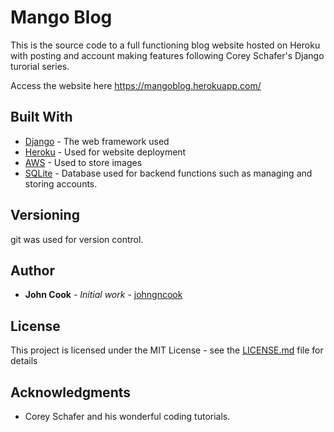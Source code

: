 # Mango Blog

This is the source code to a full functioning blog website hosted on Heroku with posting and account making features following Corey Schafer's Django turorial series. 


Access the website here https://mangoblog.herokuapp.com/


## Built With

* [Django](https://www.djangoproject.com/) - The web framework used
* [Heroku](https://www.heroku.com/home) - Used for website deployment
* [AWS](https://aws.amazon.com/) - Used to store images
* [SQLite](https://www.sqlite.org/index.html) - Database used for backend functions such as managing and storing accounts.

## Versioning

git was used for version control.

## Author

* **John Cook** - *Initial work* - [johngncook](https://github.com/johngncook)

## License

This project is licensed under the MIT License - see the [LICENSE.md](LICENSE.md) file for details

## Acknowledgments

* Corey Schafer and his wonderful coding tutorials.


